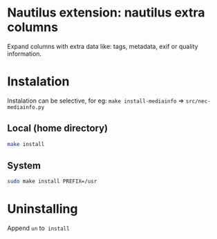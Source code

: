 # Nautilus extension: nautilus extra columns

Expand columns with extra data like: tags, metadata, exif or quality information.

# Instalation

Instalation can be selective, for eg: `make install-mediainfo` => `src/nec-mediainfo.py`

## Local (home directory)
``` bash
make install
```

## System

``` bash
sudo make install PREFIX=/usr
```

# Uninstalling

Append `un` to` install`
